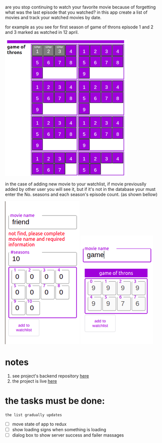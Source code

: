 are you stop continuing to watch your favorite movie because of forgetting what was the last episode that you watched?
in this app create a list of movies and track your watched movies by date.

for example as you see for first season of game of throns episode 1 and 2 and 3 marked as watched in 12 april.

![each season episode count](./README__pics/season_episode_list__400__width.png)

in the case of adding new movie to your watchlist, if movie previouslly added by other user you will see it, but if it's not in the database your must enter the No. seasons and each season's episode count. (as shown bellow)

![movie isn't in db](./README__pics/movie_isnt_in_db.png)
![movie is in db](./README__pics/movie_is_in_db.png)

# notes

1. see project's backend repository [here](https://github.com/j0053f/movie_watch_list_backend)
2. the project is live [here](http://141.11.246.192/)

# the tasks must be done:

`the list gradually updates`

- [ ] move state of app to redux
- [ ] show loading signs when something is loading
- [ ] dialog box to show server success and failer massages
